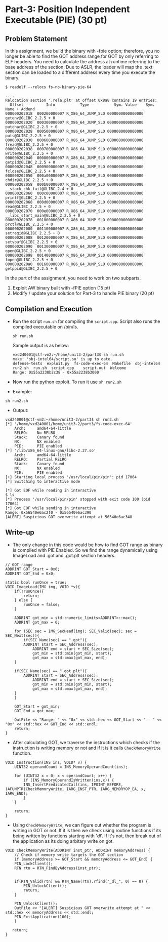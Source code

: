 # Part-3: Position Independent Executable (PIE) (30 pt)

## Problem Statement

In this assignment, we build the binary with -fpie option; therefore, you no longer be able to find the GOT address range for GOT by only referring to ELF headers. You need to calculate the address at runtime referring to the base address of the section. Due to ASLR, the loader will map the .text section can be loaded to a different address every time you execute the binary.

```
$ readelf --relocs fs-no-binary-pie-64

....
Relocation section '.rela.plt' at offset 0x8a8 contains 19 entries:
  Offset          Info           Type           Sym. Value    Sym. Name + Addend
000000202018  000200000007 R_X86_64_JUMP_SLO 0000000000000000 getenv@GLIBC_2.2.5 + 0
000000202020  000300000007 R_X86_64_JUMP_SLO 0000000000000000 putchar@GLIBC_2.2.5 + 0
000000202028  000500000007 R_X86_64_JUMP_SLO 0000000000000000 puts@GLIBC_2.2.5 + 0
000000202030  000600000007 R_X86_64_JUMP_SLO 0000000000000000 fread@GLIBC_2.2.5 + 0
000000202038  000700000007 R_X86_64_JUMP_SLO 0000000000000000 write@GLIBC_2.2.5 + 0
000000202040  000800000007 R_X86_64_JUMP_SLO 0000000000000000 getpid@GLIBC_2.2.5 + 0
000000202048  000900000007 R_X86_64_JUMP_SLO 0000000000000000 fclose@GLIBC_2.2.5 + 0
000000202050  000a00000007 R_X86_64_JUMP_SLO 0000000000000000 chdir@GLIBC_2.2.5 + 0
000000202058  000b00000007 R_X86_64_JUMP_SLO 0000000000000000 __stack_chk_fail@GLIBC_2.4 + 0
000000202060  000c00000007 R_X86_64_JUMP_SLO 0000000000000000 printf@GLIBC_2.2.5 + 0
000000202068  000d00000007 R_X86_64_JUMP_SLO 0000000000000000 read@GLIBC_2.2.5 + 0
000000202070  000e00000007 R_X86_64_JUMP_SLO 0000000000000000 __libc_start_main@GLIBC_2.2.5 + 0
000000202078  001000000007 R_X86_64_JUMP_SLO 0000000000000000 prctl@GLIBC_2.2.5 + 0
000000202080  001100000007 R_X86_64_JUMP_SLO 0000000000000000 setregid@GLIBC_2.2.5 + 0
000000202088  001200000007 R_X86_64_JUMP_SLO 0000000000000000 setvbuf@GLIBC_2.2.5 + 0
000000202090  001300000007 R_X86_64_JUMP_SLO 0000000000000000 open@GLIBC_2.2.5 + 0
000000202098  001400000007 R_X86_64_JUMP_SLO 0000000000000000 fopen@GLIBC_2.2.5 + 0
0000002020a0  001600000007 R_X86_64_JUMP_SLO 0000000000000000 getppid@GLIBC_2.2.5 + 0
```

In the part of the assignment, you need to work on two subparts.

1. Exploit AW binary built with -fPIE option (15 pt)
2. Modify / update your solution for Part-3 to handle PIE binary (20 pt)

## Compilation and Execution

- Run the script `run.sh` for compiling the `script.cpp`. Script also runs the compiled executable on /bin/ls.

  ```
  sh run.sh
  ```

  Sample output is as below:

  ```
  vxd240001@ctf-vm2:~/home/unit3-2/part3$ sh run.sh
  make: 'obj-intel64/script.so' is up to date.
  defense-tests  exploit.py  fs-code-exec-64  Makefile  obj-intel64  run2.sh  run.sh  script.cpp	script.out  Welcome
  Range: 0x55a2238b2c38 - 0x55a2238b3000
  ```

- Now run the python exploit. To run it use `sh run2.sh`

- Example:

```
sh run2.sh
```

- Output:

```
vxd240001@ctf-vm2:~/home/unit3-2/part3$ sh run2.sh
[*] '/home/vxd240001/home/unit3-2/part3/fs-code-exec-64'
    Arch:     amd64-64-little
    RELRO:    No RELRO
    Stack:    Canary found
    NX:       NX enabled
    PIE:      PIE enabled
[*] '/lib/x86_64-linux-gnu/libc-2.27.so'
    Arch:     amd64-64-little
    RELRO:    Partial RELRO
    Stack:    Canary found
    NX:       NX enabled
    PIE:      PIE enabled
[+] Starting local process '/usr/local/pin/pin': pid 17064
[*] Switching to interactive mode

[*] Got EOF while reading in interactive
$ ls
[*] Process '/usr/local/pin/pin' stopped with exit code 100 (pid 17064)
[*] Got EOF while sending in interactive
Range: 0x56540e6ac2f0 - 0x56540e6ac390
[ALERT] Suspicious GOT overwrite attempt at 56540e6ac348
```

## Write-up

- The only change in this code would be how to find GOT range as binary is compiled with PIE Enabled. So we find the range dynamically using ImageLoad and .got and .got.plt section headers.

```
// GOT range
ADDRINT GOT_Start = 0x0;
ADDRINT GOT_End = 0x0;

static bool runOnce = true;
VOID ImageLoad(IMG img, VOID *v){
    if(!runOnce){
    	return;
    } else {
    	runOnce = false;
    }

    ADDRINT got_min = std::numeric_limits<ADDRINT>::max();
    ADDRINT got_max = 0;

    for (SEC sec = IMG_SecHead(img); SEC_Valid(sec); sec = SEC_Next(sec)){
    	if(SEC_Name(sec) == ".got"){
	    ADDRINT start = SEC_Address(sec);
            ADDRINT end = start + SEC_Size(sec);
            got_min = std::min(got_min, start);
            got_max = std::max(got_max, end);
	}

	if(SEC_Name(sec) == ".got.plt"){
	    ADDRINT start = SEC_Address(sec);
            ADDRINT end = start + SEC_Size(sec);
            got_min = std::min(got_min, start);
            got_max = std::max(got_max, end);
	}
    }

    GOT_Start = got_min;
    GOT_End = got_max;

    OutFile << "Range: " << "0x" << std::hex << GOT_Start << " - " << "0x" << std::hex << GOT_End << std::endl;
    return;
}
```

- After calculating GOT, we traverse the instructions which checks if the instruction is writing memory or not and if it is it calls `CheckMemoryWrite` function.

```
VOID Instruction(INS ins, VOID* v) {
    UINT32 operandCount = INS_MemoryOperandCount(ins);

    for (UINT32 x = 0; x < operandCount; x++) {
        if (INS_MemoryOperandIsWritten(ins,x)) {
		INS_InsertPredicatedCall(ins, IPOINT_BEFORE, (AFUNPTR)CheckMemoryWrite, IARG_INST_PTR, IARG_MEMORYOP_EA, x, IARG_END);
        }
    }

    return;
}
```

- Using `CheckMemoryWrite`, we can figure out whether the program is writing in GOT or not. If it is then we check using routine functions if its being written by functions starting with '_dl_'. If it's not, then break out of the application as its doing arbitary write on got.

```
VOID CheckMemoryWrite(ADDRINT inst_ptr, ADDRINT memoryAddress) {
    // Check if memory write targets the GOT section
    if (memoryAddress >= GOT_Start && memoryAddress <= GOT_End) {
	PIN_LockClient();
	RTN rtn = RTN_FindByAddress(inst_ptr);


	if(RTN_Valid(rtn) && RTN_Name(rtn).rfind("_dl_", 0) == 0) {
		PIN_UnlockClient();
		return;
	}

	PIN_UnlockClient();
	OutFile << "[ALERT] Suspicious GOT overwrite attempt at " << std::hex << memoryAddress << std::endl;
	PIN_ExitApplication(100);
    }

   return;
}
```

